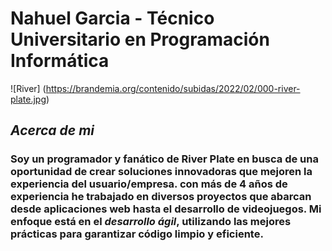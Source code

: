 # **Nahuel Garcia - Técnico Universitario en Programación Informática**

![River] (https://brandemia.org/contenido/subidas/2022/02/000-river-plate.jpg)

## _**Acerca de mi**_

### Soy un programador y fanático de River Plate en busca de una oportunidad de crear soluciones innovadoras que mejoren la experiencia del usuario/empresa. con más de **4 años de experiencia** he trabajado en diversos proyectos que abarcan desde aplicaciones web hasta el desarrollo de videojuegos. Mi enfoque está en el _desarrollo ágil_, utilizando las mejores prácticas para garantizar código limpio y eficiente.

 

